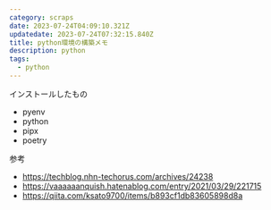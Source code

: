 ```yaml
---
category: scraps
date: 2023-07-24T04:09:10.321Z
updatedate: 2023-07-24T07:32:15.840Z
title: python環境の構築メモ
description: python
tags:
  - python
---
```

インストールしたもの
- pyenv
- python
- pipx
- poetry

参考
- https://techblog.nhn-techorus.com/archives/24238
- https://vaaaaaanquish.hatenablog.com/entry/2021/03/29/221715
- https://qiita.com/ksato9700/items/b893cf1db83605898d8a
